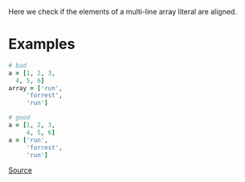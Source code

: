 
Here we check if the elements of a multi-line array literal are
aligned.

# Examples

```ruby
# bad
a = [1, 2, 3,
  4, 5, 6]
array = ['run',
     'forrest',
     'run']

# good
a = [1, 2, 3,
     4, 5, 6]
a = ['run',
     'forrest',
     'run']
```

[Source](http://www.rubydoc.info/gems/rubocop/RuboCop/Cop/Layout/ArrayAlignment)